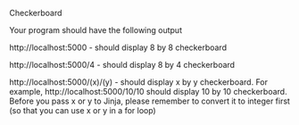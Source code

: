 Checkerboard

Your program should have the following output

http://localhost:5000 - should display 8 by 8 checkerboard

http://localhost:5000/4 - should display 8 by 4 checkerboard

http://localhost:5000/(x)/(y) - should display x by y checkerboard.  For example, http://localhost:5000/10/10 should display 10 by 10 checkerboard.  Before you pass x or y to Jinja, please remember to convert it to integer first (so that you can use x or y in a for loop)
